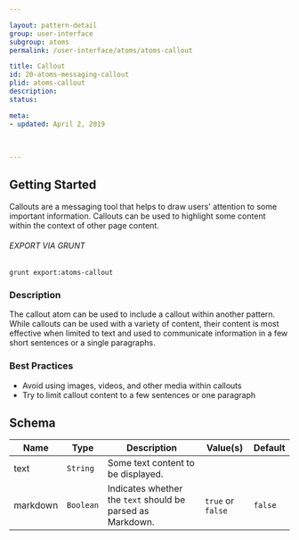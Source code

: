 ```yaml
---

layout: pattern-detail
group: user-interface
subgroup: atoms
permalink: /user-interface/atoms/atoms-callout

title: Callout
id: 20-atoms-messaging-callout
plid: atoms-callout
description: 
status: 

meta:
- updated: April 2, 2019
  
  
  
---
```



## Getting Started

Callouts are a messaging tool that helps to draw users' attention to some important information. Callouts can be used to highlight some content within the context of other page content.

###### EXPORT VIA GRUNT

```
grunt export:atoms-callout
```


### Description

The callout atom can be used to include a callout within another pattern. While callouts can be used with a variety of content, their content is most effective when limited to text and used to communicate information in a few short sentences or a single paragraphs.


### Best Practices

- Avoid using images, videos, and other media within callouts
- Try to limit callout content to a few sentences or one paragraph


## Schema

| Name      | Type        | Description                                                 | Value(s)          | Default   |
|-----------|-------------|-------------------------------------------------------------|-------------------|-----------|
| text      | `String`    | Some text content to be displayed.                          |                   |           |
| markdown  | `Boolean`   | Indicates whether the `text` should be parsed as Markdown.  | `true` or `false` | `false`   |
